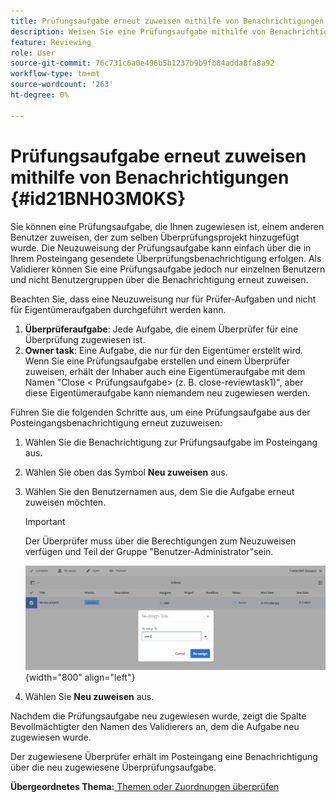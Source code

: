 ```yaml
---
title: Prüfungsaufgabe erneut zuweisen mithilfe von Benachrichtigungen
description: Weisen Sie eine Prüfungsaufgabe mithilfe von Benachrichtigungen in AEM Guides erneut zu. Erfahren Sie, wie Sie eine Überprüferaufgabe aus der Benachrichtigung im Posteingang neu zuweisen.
feature: Reviewing
role: User
source-git-commit: 76c731c6a0e496b5b1237b9b9fb84adda8fa8a92
workflow-type: tm+mt
source-wordcount: '263'
ht-degree: 0%

---
```


# Prüfungsaufgabe erneut zuweisen mithilfe von Benachrichtigungen {#id21BNH03M0KS}

Sie können eine Prüfungsaufgabe, die Ihnen zugewiesen ist, einem anderen Benutzer zuweisen, der zum selben Überprüfungsprojekt hinzugefügt wurde. Die Neuzuweisung der Prüfungsaufgabe kann einfach über die in Ihrem Posteingang gesendete Überprüfungsbenachrichtigung erfolgen. Als Validierer können Sie eine Prüfungsaufgabe jedoch nur einzelnen Benutzern und nicht Benutzergruppen über die Benachrichtigung erneut zuweisen.

Beachten Sie, dass eine Neuzuweisung nur für Prüfer-Aufgaben und nicht für Eigentümeraufgaben durchgeführt werden kann.

1. **Überprüferaufgabe**: Jede Aufgabe, die einem Überprüfer für eine Überprüfung zugewiesen ist.
1. **Owner task**: Eine Aufgabe, die nur für den Eigentümer erstellt wird. Wenn Sie eine Prüfungsaufgabe erstellen und einem Überprüfer zuweisen, erhält der Inhaber auch eine Eigentümeraufgabe mit dem Namen &quot;Close &lt; Prüfungsaufgabe\> \(z. B. close-reviewtask1\)&quot;, aber diese Eigentümeraufgabe kann niemandem neu zugewiesen werden.

Führen Sie die folgenden Schritte aus, um eine Prüfungsaufgabe aus der Posteingangsbenachrichtigung erneut zuzuweisen:

1. Wählen Sie die Benachrichtigung zur Prüfungsaufgabe im Posteingang aus.
1. Wählen Sie oben das Symbol **Neu zuweisen** aus.
1. Wählen Sie den Benutzernamen aus, dem Sie die Aufgabe erneut zuweisen möchten.

   >[!IMPORTANT]
   >
   > Der Überprüfer muss über die Berechtigungen zum Neuzuweisen verfügen und Teil der Gruppe &quot;Benutzer-Administrator&quot;sein.

   ![](images/reassign-user-inbox.png){width="800" align="left"}

1. Wählen Sie **Neu zuweisen** aus.

Nachdem die Prüfungsaufgabe neu zugewiesen wurde, zeigt die Spalte Bevollmächtigter den Namen des Validierers an, dem die Aufgabe neu zugewiesen wurde.

Der zugewiesene Überprüfer erhält im Posteingang eine Benachrichtigung über die neu zugewiesene Überprüfungsaufgabe.

**Übergeordnetes Thema:**[ Themen oder Zuordnungen überprüfen](review.md)
